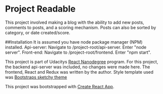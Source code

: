 # Project Readable 

This project involved making a blog with the ability to add new posts, comments to posts,
and a scoring mechanism. Posts can also be sorted by category, or date created/score. 

##Installation
It is assumed you have node package manager (NPM) installed.
Api-server: Navigate to /project-root/api-server. Enter "node server".
Front-end: Navigate to /project-root/frontend. Enter "npm start".

This project is part of Udacitys [React Nanodegree](https://www.udacity.com/course/react-nanodegree--nd019) 
program. For this project, the backend api-server was included, no changes were made here. The frontend, React 
and Redux was written by the author. Style template used was 
[Bootstraps sketchy theme](https://bootswatch.com/sketchy/)

This project was bootstrapped with [Create React App](https://github.com/facebookincubator/create-react-app).

